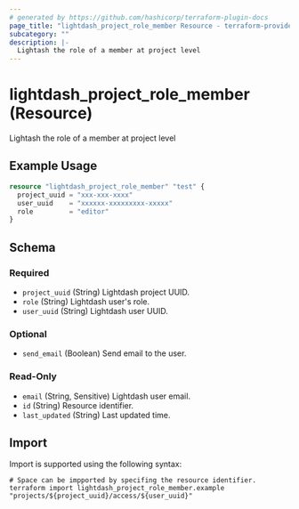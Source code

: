 ```yaml
---
# generated by https://github.com/hashicorp/terraform-plugin-docs
page_title: "lightdash_project_role_member Resource - terraform-provider-lightdash"
subcategory: ""
description: |-
  Lightash the role of a member at project level
---
```


# lightdash_project_role_member (Resource)

Lightash the role of a member at project level

## Example Usage

```terraform
resource "lightdash_project_role_member" "test" {
  project_uuid = "xxx-xxx-xxxx"
  user_uuid    = "xxxxxx-xxxxxxxxx-xxxxx"
  role         = "editor"
}
```

<!-- schema generated by tfplugindocs -->
## Schema

### Required

- `project_uuid` (String) Lightdash project UUID.
- `role` (String) Lightdash user's role.
- `user_uuid` (String) Lightdash user UUID.

### Optional

- `send_email` (Boolean) Send email to the user.

### Read-Only

- `email` (String, Sensitive) Lightdash user email.
- `id` (String) Resource identifier.
- `last_updated` (String) Last updated time.

## Import

Import is supported using the following syntax:

```shell
# Space can be impported by specifing the resource identifier.
terraform import lightdash_project_role_member.example "projects/${project_uuid}/access/${user_uuid}"
```
